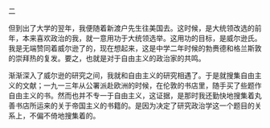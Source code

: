 二

  

但到出了大学的翌年，我便随着新渡户先生往美国去。这时候，是大统领改选的前年，本来喜欢政治的我，就一意用功于大统领选举。这用功的目标，是威尔逊氏。我是无端赞同着威尔逊了的，现在想起来，这是中学二年时候的勃赉德和格兰斯敦的崇拜热的复发。要之，也就是对于自由主义的政治家的共鸣。

渐渐深入了威尔逊的研究之间，我就和自由主义的研究相遇了。于是就搜集自由主义的文献；一九一三年从公署派赴欧洲的时候，在伦敦的书店里，随手买了些题作自由主义的书。然而也并不专一于自由主义，这证据，是那时我还勤快地搜集着丸善书店所运来的关于帝国主义的书籍的。是因为决定了研究政治学这一个题目的关系上，不偏不倚地搜集着的。
